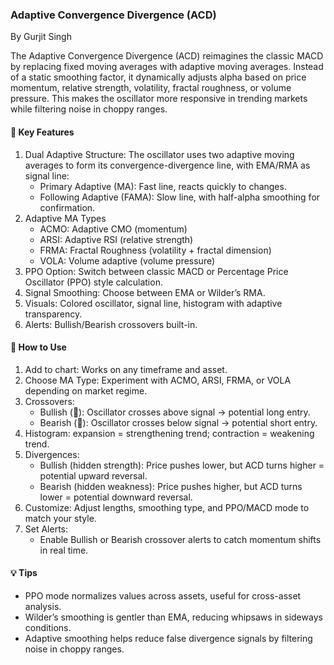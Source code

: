 ### Adaptive Convergence Divergence (ACD)
By Gurjit Singh

The Adaptive Convergence Divergence (ACD) reimagines the classic MACD by replacing fixed moving averages with adaptive moving averages. Instead of a static smoothing factor, it dynamically adjusts alpha based on price momentum, relative strength, volatility, fractal roughness, or volume pressure. This makes the oscillator more responsive in trending markets while filtering noise in choppy ranges.

#### 📌 Key Features

1. Dual Adaptive Structure: The oscillator uses two adaptive moving averages to form its convergence-divergence line, with EMA/RMA as signal line:
   * Primary Adaptive (MA): Fast line, reacts quickly to changes.
   * Following Adaptive (FAMA): Slow line, with half-alpha smoothing for confirmation.
2. Adaptive MA Types
   * ACMO: Adaptive CMO (momentum)
   * ARSI: Adaptive RSI (relative strength)
   * FRMA: Fractal Roughness (volatility + fractal dimension)
   * VOLA: Volume adaptive (volume pressure)
3. PPO Option: Switch between classic MACD or Percentage Price Oscillator (PPO) style calculation.
4. Signal Smoothing: Choose between EMA or Wilder’s RMA.
5. Visuals: Colored oscillator, signal line, histogram with adaptive transparency.
6. Alerts: Bullish/Bearish crossovers built-in.

#### 🔑 How to Use

1. Add to chart: Works on any timeframe and asset.
2. Choose MA Type: Experiment with ACMO, ARSI, FRMA, or VOLA depending on market regime.
3. Crossovers:
   * Bullish (🐂): Oscillator crosses above signal → potential long entry.
   * Bearish (🐻): Oscillator crosses below signal → potential short entry.
4. Histogram: expansion = strengthening trend; contraction = weakening trend.
5. Divergences: 
   * Bullish (hidden strength): Price pushes lower, but ACD turns higher = potential upward reversal.  
   * Bearish (hidden weakness): Price pushes higher, but ACD turns lower = potential downward reversal.  
6. Customize: Adjust lengths, smoothing type, and PPO/MACD mode to match your style.
7. Set Alerts:
   * Enable Bullish or Bearish crossover alerts to catch momentum shifts in real time.
   
#### 💡 Tips

* PPO mode normalizes values across assets, useful for cross-asset analysis.
* Wilder’s smoothing is gentler than EMA, reducing whipsaws in sideways conditions.
* Adaptive smoothing helps reduce false divergence signals by filtering noise in choppy ranges.
